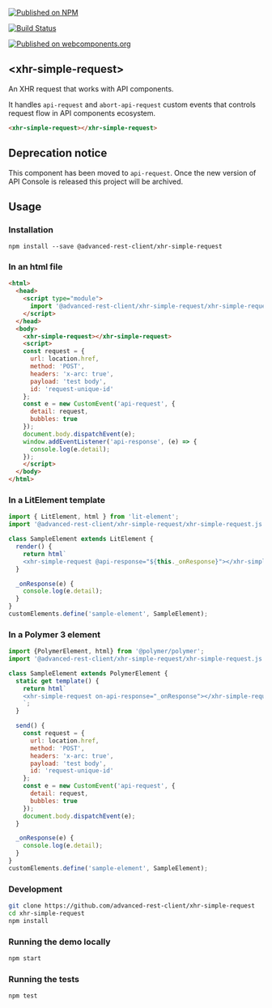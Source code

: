 [![Published on NPM](https://img.shields.io/npm/v/@advanced-rest-client/xhr-simple-request.svg)](https://www.npmjs.com/package/@advanced-rest-client/xhr-simple-request)

[![Build Status](https://travis-ci.org/advanced-rest-client/xhr-simple-request.svg?branch=stage)](https://travis-ci.org/advanced-rest-client/xhr-simple-request)

[![Published on webcomponents.org](https://img.shields.io/badge/webcomponents.org-published-blue.svg)](https://www.webcomponents.org/element/advanced-rest-client/xhr-simple-request)

## &lt;xhr-simple-request&gt;

An XHR request that works with API components.

It handles `api-request` and `abort-api-request` custom events that controls request flow in API components ecosystem.


```html
<xhr-simple-request></xhr-simple-request>
```

## Deprecation notice

This component has been moved to `api-request`. Once the new version of API Console is released this project will be archived.

## Usage

### Installation
```
npm install --save @advanced-rest-client/xhr-simple-request
```

### In an html file

```html
<html>
  <head>
    <script type="module">
      import '@advanced-rest-client/xhr-simple-request/xhr-simple-request.js';
    </script>
  </head>
  <body>
    <xhr-simple-request></xhr-simple-request>
    <script>
    const request = {
      url: location.href,
      method: 'POST',
      headers: 'x-arc: true',
      payload: 'test body',
      id: 'request-unique-id'
    };
    const e = new CustomEvent('api-request', {
      detail: request,
      bubbles: true
    });
    document.body.dispatchEvent(e);
    window.addEventListener('api-response', (e) => {
      console.log(e.detail);
    });
    </script>
  </body>
</html>
```

### In a LitElement template

```js
import { LitElement, html } from 'lit-element';
import '@advanced-rest-client/xhr-simple-request/xhr-simple-request.js';

class SampleElement extends LitElement {
  render() {
    return html`
    <xhr-simple-request @api-response="${this._onResponse}"></xhr-simple-request>`;
  }

  _onResponse(e) {
    console.log(e.detail);
  }
}
customElements.define('sample-element', SampleElement);
```

### In a Polymer 3 element

```js
import {PolymerElement, html} from '@polymer/polymer';
import '@advanced-rest-client/xhr-simple-request/xhr-simple-request.js';

class SampleElement extends PolymerElement {
  static get template() {
    return html`
    <xhr-simple-request on-api-response="_onResponse"></xhr-simple-request>
    `;
  }

  send() {
    const request = {
      url: location.href,
      method: 'POST',
      headers: 'x-arc: true',
      payload: 'test body',
      id: 'request-unique-id'
    };
    const e = new CustomEvent('api-request', {
      detail: request,
      bubbles: true
    });
    document.body.dispatchEvent(e);
  }

  _onResponse(e) {
    console.log(e.detail);
  }
}
customElements.define('sample-element', SampleElement);
```

### Development

```sh
git clone https://github.com/advanced-rest-client/xhr-simple-request
cd xhr-simple-request
npm install
```

### Running the demo locally

```sh
npm start
```

### Running the tests

```sh
npm test
```
